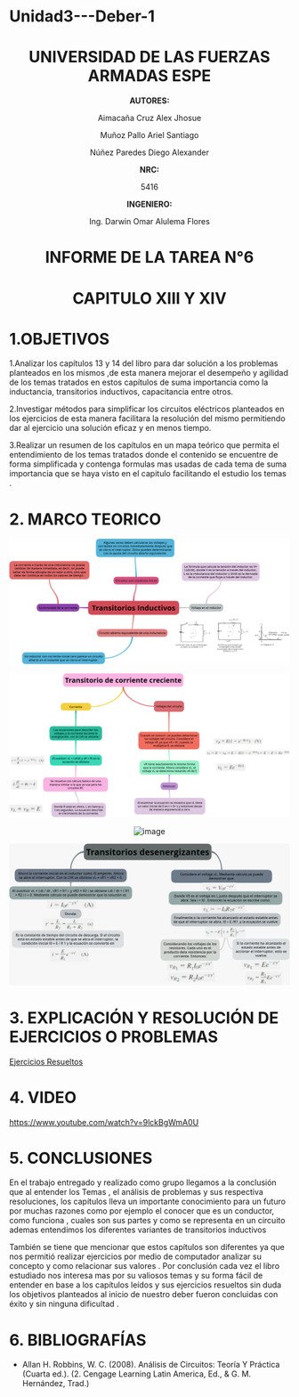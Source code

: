 # Unidad3---Deber-1

<div align="center">

# UNIVERSIDAD DE LAS FUERZAS ARMADAS ESPE

**AUTORES:**

Aimacaña Cruz Alex Jhosue

Muñoz Pallo Ariel Santiago

Núñez Paredes Diego Alexander

**NRC:**
  
5416

**INGENIERO:**

Ing. Darwin Omar Alulema Flores

# INFORME DE LA TAREA N°6

# CAPITULO XIII Y XIV
  
</div>

# 1.OBJETIVOS

1.Analizar los capítulos 13 y 14 del libro para dar solución a los problemas planteados en los mismos ,de esta manera mejorar el desempeño y agilidad de los temas tratados en estos capítulos de suma importancia como la inductancia, transitorios inductivos, capacitancia entre otros.

2.Investigar métodos para simplificar los circuitos eléctricos planteados en los ejercicios de esta manera facilitara la resolución del mismo permitiendo dar al ejercicio una solución eficaz y en menos tiempo.

3.Realizar un resumen de los capítulos en un mapa teórico que permita el entendimiento de los temas tratados donde el contenido se encuentre de forma simplificada y contenga  formulas mas usadas de cada tema de suma importancia que se haya visto en el capitulo facilitando el estudio los temas .


# 2. MARCO TEORICO

<div align="center">
  
![image](https://github.com/Jhosu115/Unidad3---Deber-1/blob/main/Transitorios%20Inductivos.png)

![image](https://github.com/Jhosu115/Unidad3---Deber-1/blob/main/Transitorio%20de%20corriente%20creciente.png)

![image](https://github.com/Jhosu115/Unidad3---Deber-1/blob/main/Interrupción%20de%20la%20corriente%20en%20un%20circuito%20inductivo.png)

![image](https://github.com/Jhosu115/Unidad3---Deber-1/blob/main/WhatsApp%20Image%202021-08-23%20at%207.13.55%20PM.jpeg)
  
 </div>

# **3. EXPLICACIÓN Y RESOLUCIÓN DE EJERCICIOS O PROBLEMAS**
  
[Ejercicios Resueltos](https://github.com/Jhosu115/Unidad3---Deber-1/blob/main/Ejercicios%20Capítulo13%20y%2014.pdf)
  
# 4. VIDEO

https://www.youtube.com/watch?v=9lckBgWmA0U

# 5. CONCLUSIONES

En el trabajo entregado y realizado como grupo llegamos a la  conclusión  que al entender los Temas , el análisis de problemas y sus respectiva  resoluciones, los capítulos lleva un  importante conocimiento  para un futuro por muchas razones como por ejemplo el conocer que es un conductor, como funciona , cuales son sus partes y como se representa en un circuito ademas entendimos los diferentes variantes de transitorios inductivos 

También se tiene que mencionar que estos capítulos son diferentes ya que nos permitió realizar ejercicios por medio de computador analizar su concepto y como relacionar sus valores . Por conclusión cada vez el libro estudiado nos interesa mas por su valiosos temas y su forma fácil de entender en base a los capítulos leídos y sus ejercicios resueltos sin duda los objetivos planteados al inicio de nuestro deber fueron concluidas con éxito y sin ninguna dificultad .

# 6. BIBLIOGRAFÍAS

* Allan H. Robbins, W. C. (2008). Análisis de Circuitos: Teoría Y Práctica (Cuarta ed.). (2. Cengage Learning Latin America, Ed., & G. M. Hernández, Trad.)
